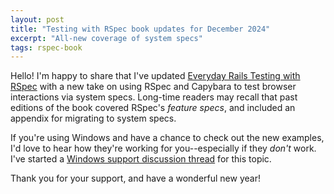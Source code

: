 ```yaml
---
layout: post
title: "Testing with RSpec book updates for December 2024"
excerpt: "All-new coverage of system specs"
tags: rspec-book
---
```


Hello! I'm happy to share that I've updated [Everyday Rails Testing with RSpec](https://leanpub.com/everydayrailsrspec) with a new take on using RSpec and Capybara to test browser interactions via system specs. Long-time readers may recall that past editions of the book covered RSpec's _feature specs_, and included an appendix for migrating to system specs.

If you're using Windows and have a chance to check out the new examples, I'd love to hear how they're working for you--especially if they _don't_ work. I've started a [Windows support discussion thread](https://github.com/orgs/everydayrails/discussions/4) for this topic.

Thank you for your support, and have a wonderful new year!
